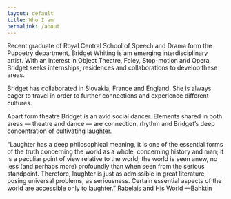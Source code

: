 ```yaml
---
layout: default
title: Who I am
permalink: /about
---
```


<!-- this is a potential header item: background: "image" -->

Recent graduate of Royal Central School of Speech and Drama form the Puppetry department, Bridget Whiting is am emerging interdisciplinary artist. With an interest in Object Theatre, Foley, Stop-motion and Opera, Bridget seeks internships, residences and collaborations to develop these areas.

Bridget has collaborated in Slovakia, France and England. She is always eager to travel in order to further connections and experience different cultures.

Apart form theatre Bridget is an avid social dancer. Elements shared in both areas — theatre and dance — are connection, rhythm and Bridget’s deep concentration of cultivating laughter.

“Laughter has a deep philosophical meaning, it is one of the essential forms of the truth concerning the world as a whole, concerning history and man; it is a peculiar point of view relative to the world; the world is seen anew, no less (and perhaps more) profoundly than when seen from the serious standpoint. Therefore, laughter is just as admissible in great literature, posing universal problems, as seriousness. Certain essential aspects of the world are accessible only to laughter.” Rabelais and His World —Bahktin
